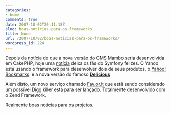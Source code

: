 ```yaml
---
categories:
- home
comments: true
date: 2007-10-02T20:11:18Z
slug: boas-noticias-para-os-frameworks
title: None
url: /2007/10/02/boas-noticias-para-os-frameworks/
wordpress_id: 224
---
```


Depois da [notícia](http://www.tuliofaria.net/mambo-v5-sera-desenvolvido-em-cakephp/) de que a nova versão do CMS Mambo seria desenvolvida em CakePHP, hoje uma [notícia](http://www.symfony-project.com/blog/2007/10/02/delicious-preview-built-with-symfony) deixa os fãs do Symfony felizes. O Yahoo está usando o framework para desenvolver dois de seus produtos, o [Yahoo! Bookmarks](http://bookmarks.yahoo.com/)  e a nova versão do famoso **[Delicious](http://preview.delicious.com/)**

Além disto, um novo serviço chamado [Fav.or.it](http://fav.or.it/) que está sendo considerado um possível Digg killer está para ser lançado. Totalmente desenvolvido com o Zend Framework.

Realmente boas notícias para os projetos.
